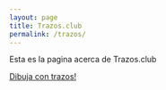 ```yaml
---
layout: page
title: Trazos.club
permalink: /trazos/
---
```


Esta es la pagina acerca de Trazos.club

[Dibuja con trazos!](http://trazos.club/)
